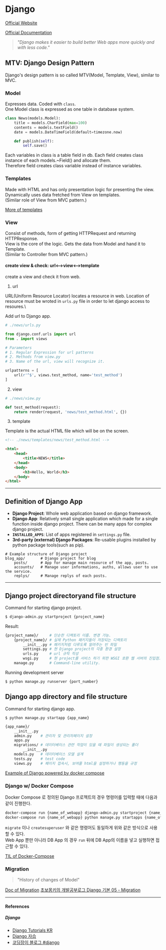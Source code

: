 # Django

[Official Website](https://www.djangoproject.com/)

[Official Documentation](https://docs.djangoproject.com/)

> *"Django makes it easier to build better Web apps more quickly and with less code."*

## MTV: Django Design Pattern

Django's design pattern is so called MTV(Model, Template, View), similar to MVC.

### Model

Expresses data. Coded with ```class```.\
One Model class is expressed as one table in database system.

```python
class News(models.Model):
    title = models.CharField(max=100)
    contents = models.textField()
    date = models.DateTimeField(default=timezone.now)

    def publish(self):
        self.save()
```

Each variables in class is a table field in db. Each field creates class instance of each models.~Field() and allocate them.\
Therefore field creates class variable instead of instance variables.

### Templates

Made with HTML and has only presentation logic for presenting the view.\
Dynamically uses data fretched from View on templates.\
(Similar role of View from MVC pattern.)

[More of templates](./templates.md)

### View

Consist of methods, form of getting HTTPRequest and returning HTTPResponse.\
View is the core of the logic. Gets the data from Model and hand it to Template.\
(Similar to Controller from MVC pattern.)

#### create view & check: url<-->view<-->template

create a view and check it from web.

1. url

URL(Uniform Resource Locator) locates a resource in web. Location of resource must be wroted in ```urls.py``` file in order to let django access to resoures.\

Add url to Django app.

```python
# ./news/urls.py

from django.conf.urls import url
from . import views

# Parameters
# 1. Regular Expression for url patterns
# 2. Methods from view.py
# 3. Name of the url, view will recognize it.

urlpatterns = [
    url(r'^$', views.test_method, name='test_method')
]
```

2. view

```python
# ./news/view.py

def test_method(request):
    return render(request, 'news/test_method.html', {})
```

3. template

Template is the actual HTML file which will be on the screen.

```html
<!-- ./news/templates/news/test_method.html -->

<html>
    <head>
        <title>NEWS</title>
    </head>
    <body>
        <h3>Hello, World</h3>
    </body>
</html>
```

---

## Definition of Django App

- **Django Project**: Whole web application based on django framework.
- **Django App**: Relatively small single application which made for a single function inside django project. There can be many apps for complex django project.
- **```INSTALLED_APPS```**: List of apps registered in ```settings.py``` file.
- **3rd-party (external) Django Packages**: Re-usable plugins installed by python package tools(such as pip).

```bas
# Example structure of Django project
blog_app/       # Django project for blog
    posts/      # App for manage main resource of the app, posts.
    accounts/   # Manage user informations, auths, allows user to use the service.
    replys/     # Manage replys of each posts.
```

---

## Django project directoryand file structure

Command for starting django project.

```bash
$ django-admin.py startproject {project_name}
```

Result:

```bash
{project_name}/     # 단순한 디렉토리 이름. 변경 가능.
    {project_name}/ # 실제 Python 패키지들이 저장되는 디렉토리
        __init__.py # 패키지처럼 다루도록 알려주는 빈 파일
        settings.py # 현 Django project의 각종 환경 설정
        urls.py     # url 규칙 작성
        wsgi.py     # 현 project를 서비스 하기 위한 WSGI 호환 웹 서버의 진입점.
    manage.py       # Command-line utility.
```

Running development server

```
$ python manage.py runserver {port_number}
```

## Django app directory and file structure

Command for starting django app.

```
$ python manage.py startapp {app_name}
```

```bash
{app_name}/
    __init__.py
    admin.py    # 관리자 및 관리자페이지 설정
    apps.py
    migrations/ # 데이터베이스 관련 작업이 있을 때 파일이 생성되는 폴더
        __init__.py
    models.py   # 데이터베이스 모델 설계
    tests.py    # test code
    views.py    # 페이지 접속시, 보여줄 html을 설정하거나 행동을 규정
```

[Example of Django powered by docker compose](https://github.com/HoonAhn/dockercompose_django)

### Django w/ Docker Compose

Docker Compose 로 정의된 Django 프로젝트의 경우 명령어를 입력할 때에 다음과 같이 진행한다.

```bash
docker-compose run {name_of_webapp} django-admin.py startproject {name_of_django_project} .
docker-compose run {name_of_webapp} python manage.py startapps {name_of_django_app}
```

```migrate``` 이나 ```createsuperuser``` 와 같은 명령어도 동일하게 위와 같은 방식으로 사용할 수 있다.\
Web App 뿐만 아니라 DB App 의 경우 ```run``` 뒤에 DB App의 이름을 넣고 실행하면 접근할 수 있다.

[TIL of Docker-Compose](../docker/docker-compose.md)


### Migration

> "History of changes of Model"

[Doc of Migration](https://docs.djangoproject.com/en/1.10/topics/migrations/)
[초보몽키의 개발공부로그 Django 기본 05 - Migration](https://wayhome25.github.io/django/2017/03/20/django-ep6-migrations/)

---

#### References

##### Django

- [Django Tutorials KR](https://docs.djangoproject.com/ko/2.0/intro/)
- [Django 자습](https://wikidocs.net/book/837)
- [코딩장이 블로그 #django](https://itholic.github.io/tags/#django)